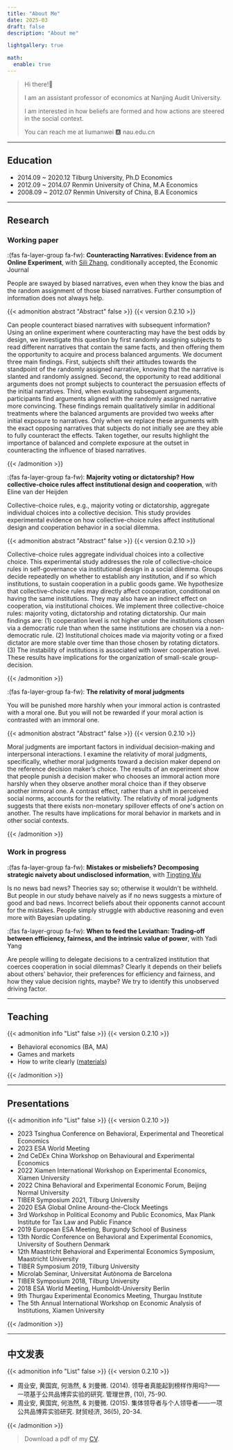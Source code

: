 ```yaml
---
title: "About Me"
date: 2025-03
draft: false
description: "About me"

lightgallery: true

math:
  enable: true
---
```


> Hi there!:wave:
>
> I am an assistant professor of economics at Nanjing Audit University.
> 
> I am interested in how beliefs are formed and how actions are steered in the social context.
>
> You can reach me at liumanwei :a: nau.edu.cn 
---

## Education

* 2014.09 ~ 2020.12 Tilburg University, Ph.D Economics
* 2012.09 ~ 2014.07 Renmin University of China, M.A Economics
* 2008.09 ~ 2012.07 Renmin University of China, B.A Economics

---

## Research

### Working paper
:(fas fa-layer-group fa-fw): **Counteracting Narratives: Evidence from an Online Experiment**, with [Sili Zhang](www.silizhang.com), conditionally accepted, the Economic Journal

People are swayed by biased narratives, even when they know the bias and the random assignment of those biased narratives. Further consumption of information does not always help.

{{< admonition abstract "Abstract" false >}}
{{< version 0.2.10 >}}

Can people counteract biased narratives with subsequent information? Using an online experiment where counteracting may have the best odds by design, we investigate this question by first randomly assigning subjects to read different narratives that contain the same facts, and then offering them the opportunity to acquire and process balanced arguments. We document three main findings. First, subjects shift their attitudes towards the standpoint of the randomly assigned narrative, knowing that the narrative is slanted and randomly assigned. Second, the opportunity to read additional arguments does not prompt subjects to counteract the persuasion effects of the initial narratives. Third, when evaluating subsequent arguments, participants find arguments aligned with the randomly assigned narrative more convincing. These findings remain qualitatively similar in additional treatments where the balanced arguments are provided two weeks after initial exposure to narratives. Only when we replace these arguments with the exact opposing narratives that subjects do not initially see are they able to fully counteract the effects. Taken together, our results highlight the importance of balanced and complete exposure at the outset in counteracting the influence of biased narratives.

{{< /admonition >}}


:(fas fa-layer-group fa-fw): **Majority voting or dictatorship? How collective-choice rules affect institutional design and cooperation**, with Eline van der Heijden

Collective-choice rules, e.g., majority voting or dictatorship, aggregate individual choices into a collective decision. This study provides experimental evidence on how collective-choice rules affect institutional design and cooperation behavior in a social dilemma.

{{< admonition abstract "Abstract" false >}}
{{< version 0.2.10 >}}

Collective-choice rules aggregate individual choices into a collective choice. This experimental study addresses the role of collective-choice rules in self-governance via institutional design in a social dilemma. Groups decide repeatedly on whether to establish any institution, and if so which institutions, to sustain cooperation in a public goods game. We hypothesize that collective-choice rules may directly affect cooperation, conditional on having the same institutions. They may also have an indirect effect on cooperation, via institutional choices. We implement three collective-choice rules: majority voting, dictatorship and rotating dictatorship. Our main findings are: (1) cooperation level is not higher under the institutions chosen via a democratic rule than when the same institutions are chosen via a non-democratic rule. (2) Institutional choices made via majority voting or a fixed dictator are more stable over time than those chosen by rotating dictators. (3) The instability of institutions is associated with lower cooperation level. These results have implications for the organization of small-scale group-decision.

{{< /admonition >}}


:(fas fa-layer-group fa-fw): **The relativity of moral judgments**

You will be punished more harshly when your immoral action is contrasted with a moral one. But you will not be rewarded if your moral action is contrasted with an immoral one.

{{< admonition abstract "Abstract" false >}}
{{< version 0.2.10 >}}

Moral judgments are important factors in individual decision-making and interpersonal interactions. I examine the relativity of moral judgments, specifically, whether moral judgments toward a decision maker depend on the reference decision maker’s choice. The results of an experiment show that people punish a decision maker who chooses an immoral action more harshly when they observe another moral choice than if they observe another immoral one. A contrast effect, rather than a shift in perceived social norms, accounts for the relativity. The relativity of moral judgments suggests that there exists non-monetary spillover effects of one's action on another. The results have implications for moral behavior in markets and in other social contexts. 

{{< /admonition >}}


### Work in progress

:(fas fa-layer-group fa-fw): **Mistakes or misbeliefs? Decomposing strategic naivety about undisclosed information**, with [Tingting Wu](https://sites.google.com/view/tingtingwuecon/home)

Is no news bad news? Theories say so; otherwise it wouldn't be withheld. But people in our study behave naively as if no news suggests a mixture of good and bad news. Incorrect beliefs about their opponents cannot account for the mistakes. People simply struggle with abductive reasoning and even more with Bayesian updating.

:(fas fa-layer-group fa-fw): **When to feed the Leviathan: Trading-off between efficiency, fairness, and the intrinsic value of power**, with Yadi Yang

Are people willing to delegate decisions to a centralized institution that coerces cooperation in social dilemmas? Clearly it depends on their beliefs about others' behavior, their preferences for efficiency and fairness, and how they value decision rights, maybe? We try to identify this unobserved driving factor.

---

## Teaching

{{< admonition info "List" false >}}
{{< version 0.2.10 >}}

* Behavioral economics (BA, MA)
* Games and markets
* How to write clearly ([materials](../posts/writing-clarity))

{{< /admonition >}}

---

## Presentations

{{< admonition info "List" false >}}
{{< version 0.2.10 >}}

* 2023 Tsinghua Conference on Behavioral, Experimental and Theoretical Economics
* 2023 ESA World Meeting
* 2nd CeDEx China Workshop on Behavioural and Experimental Economics
* 2022 Xiamen International Workshop on Experimental Economics, Xiamen University
* 2022 China Behavioral and Experimental Economic Forum, Beijing Normal University
* TIBER Symposium 2021, Tilburg University
* 2020 ESA Global Online Around-the-Clock Meetings
* 3rd Workshop in Political Economy and Public Economics, Max Plank Institute for Tax Law and Public Finance
* 2019 European ESA Meeting, Burgundy School of Business
* 13th Nordic Conference on Behavioral and Experimental Economics, University of Southern Denmark 
* 12th Maastricht Behavioral and Experimental Economics Symposium, Maastricht University
* TIBER Symposium 2019, Tilburg University 
* Microlab Seminar, Universitat Autònoma de Barcelona
* TIBER Symposium 2018, Tilburg University  
* 2018 ESA World Meeting, Humboldt-University Berlin 
* 9th Thurgau Experimental Economics Meeting, Thurgau Institute
* The 5th Annual International Workshop on Economic Analysis of Institutions, Xiamen University 

{{< /admonition >}}

---

## 中文发表

{{< admonition info "List" false >}}
{{< version 0.2.10 >}}

* 周业安, 黄国宾, 何浩然, & 刘曼微. (2014). 领导者真能起到榜样作用吗?——一项基于公共品博弈实验的研究. 管理世界, (10), 75-90.
* 周业安, 黄国宾, 何浩然, & 刘曼微. (2015). 集体领导者与个人领导者——一项公共品博弈实验研究. 财贸经济, 36(5), 20-34.

{{< /admonition >}}

> Download a pdf of my [CV]().




